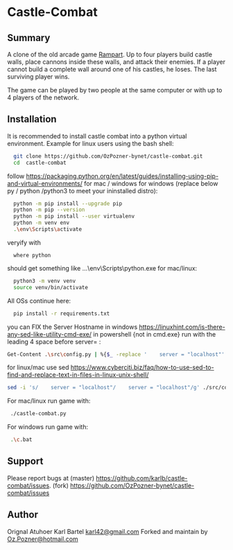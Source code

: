 # Castle-Combat

## Summary

A clone of the old arcade game [Rampart](https://en.wikipedia.org/wiki/Rampart_(video_game)). Up to four players build castle walls, place cannons inside these walls, and attack their enemies. If a player cannot build a complete wall around one of his castles, he loses. The last surviving player wins.

The game can be played by two people at the same computer or with up to 4 players of the network.

## Installation

It is recommended to install castle combat into a python virtual environment. Example for linux users using the bash shell:

```sh
  git clone https://github.com/OzPozner-bynet/castle-combat.git
  cd  castle-combat
```

follow https://packaging.python.org/en/latest/guides/installing-using-pip-and-virtual-environments/ for mac / windows 
for windows (replace below py / python /python3 to meet your ininstalled distro):

```sh
  python -m pip install --upgrade pip
  python -m pip --version
  python -m pip install --user virtualenv
  python -m venv env
  .\env\Scripts\activate
```
 veryify with  

``` 
  where python
```  
  should get something like ...\env\Scripts\python.exe
for mac/linux:
```sh
  python3 -m venv venv
  source venv/bin/activate
```
All OSs continue here:
```sh
  pip install -r requirements.txt
```

you can FIX the Server Hostname in windows https://linuxhint.com/is-there-any-sed-like-utility-cmd-exe/
in powershell {not in cmd.exe} run with the leading 4 space before server= :
```sh
Get-Content .\src\config.py | %{$_ -replace '    server = "localhost"' , '    server = "localhost"'}
```

for linux/mac use sed https://www.cyberciti.biz/faq/how-to-use-sed-to-find-and-replace-text-in-files-in-linux-unix-shell/
```sh
sed -i 's/    server = "localhost"/    server = "localhost"/g' ./src/config.py
```

For mac/linux run game with:
```sh
 ./castle-combat.py
```

For windows run game with:
```sh
 .\c.bat
``` 
## Support

Please report bugs at (master) https://github.com/karlb/castle-combat/issues.
                      (fork)   https://github.com/OzPozner-bynet/castle-combat/issues

## Author

Orignal Atuhoer Karl Bartel <karl42@gmail.com> Forked and maintain by <Oz.Pozner@hotmail.com>
